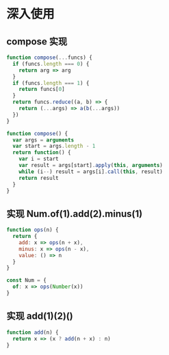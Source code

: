 # 深入使用

## compose 实现

```js
function compose(...funcs) {
  if (funcs.length === 0) {
    return arg => arg
  }
  if (funcs.length === 1) {
    return funcs[0]
  }
  return funcs.reduce((a, b) => {
    return (...args) => a(b(...args))
  })
}
```

```js
function compose() {
  var args = arguments
  var start = args.length - 1
  return function() {
    var i = start
    var result = args[start].apply(this, arguments)
    while (i--) result = args[i].call(this, result)
    return result
  }
}
```

## 实现 Num.of(1).add(2).minus(1)

```js
function ops(n) {
  return {
    add: x => ops(n + x),
    minus: x => ops(n - x),
    value: () => n
  }
}

const Num = {
  of: x => ops(Number(x))
}
```

## 实现 add(1)(2)()

```js
function add(n) {
  return x => (x ? add(n + x) : n)
}
```
